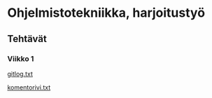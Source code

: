 # Ohjelmistotekniikka, harjoitustyö

## Tehtävät

### Viikko 1

[gitlog.txt](https://github.com/tommise/ot-harjoitustyo/blob/master/laskarit/gitlog.txt)

[komentorivi.txt](https://github.com/tommise/ot-harjoitustyo/blob/master/laskarit/komentorivi.txt) 
